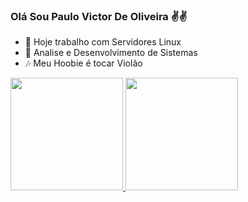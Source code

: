 ### Olá Sou Paulo Victor De Oliveira ✌️✌️

- 🔭 Hoje trabalho com Servidores Linux
- 🌱 Analise e Desenvolvimento de Sistemas
- 🎶 Meu Hoobie é tocar Violão
 

<div  align="left">
  <a href="https://github.com/pvpaulo01">
  <img height="180em" src="https://github-readme-stats.vercel.app/api?username=pvpaulo01&show_icons=true&theme=dark&include_all_commits=true&count_private=true"/>
  <img height="180em" src="https://github-readme-stats.vercel.app/api/top-langs/?username=pvpaulo01&layout=compact&langs_count=7&theme=dark"/>
</div>
